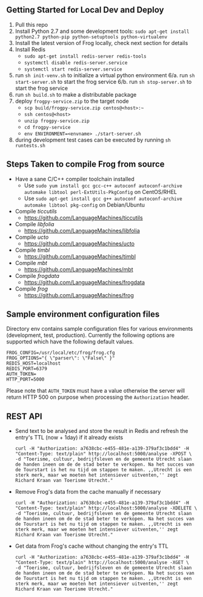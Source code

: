 ## Getting Started for Local Dev and Deploy

1. Pull this repo
2. Install Python 2.7 and some development tools: `sudo apt-get install python2.7 python-pip python-setuptools python-virtualenv`
3. Install the latest version of Frog locally, check next section for details
4. Install Redis
    + `sudo apt-get install redis-server redis-tools`
    + `systemctl disable redis-server.service`
    + `systemctl start redis-server.service`
5. run `sh init-venv.sh` to initialize a virtual python environment
6/a. run `sh start-server.sh` to start the frog service
6/b. run `sh stop-server.sh` to start the frog service
7. run `sh build.sh` to make a distributable package
8. deploy `frogpy-service.zip` to the target node
    + `scp build/frogpy-service.zip centos@<host>:~`
    + `ssh centos@<host>`
    + `unzip frogpy-service.zip`
    + `cd frogpy-service`
    + `env ENVIRONMENT=<envname> ./start-server.sh`
9. during development test cases can be executed by running `sh runtests.sh`

## Steps Taken to compile Frog from source

- Have a sane C/C++ compiler toolchain installed
    + Use `sudo yum install gcc gcc-c++ autoconf autoconf-archive automake libtool perl-ExtUtils-PkgConfig` on CentOS/RHEL
    + Use `sudo apt-get install gcc g++ autoconf autoconf-archive automake libtool pkg-config` on Debian/Ubuntu
- Compile _ticcutils_
    + https://github.com/LanguageMachines/ticcutils
- Compile _libfolia_
    + https://github.com/LanguageMachines/libfolia
- Compile _ucto_
    + https://github.com/LanguageMachines/ucto
- Compile _timbl_
    + https://github.com/LanguageMachines/timbl
- Compile _mbt_
    + https://github.com/LanguageMachines/mbt
- Compile _frogdata_
    + https://github.com/LanguageMachines/frogdata
- Compile _frog_
    + https://github.com/LanguageMachines/frog

## Sample environment configuration files

Directory env contains sample configuration files for various environments (development, test, production). Currently the following options are supported which have the following default values.

```
FROG_CONFIG=/usr/local/etc/frog/frog.cfg
FROG_OPTIONS="{ \"parser\": \"False\" }"
REDIS_HOST=localhost
REDIS_PORT=6379
AUTH_TOKEN=
HTTP_PORT=5000
```

Please note that `AUTH_TOKEN` must have a value otherwise the server will return HTTP 500 on purpose when processing the `Authorization` header.

## REST API

- Send text to be analysed and store the result in Redis and refresh the entry's TTL (now + 1day) if it already exists

    ```
    curl -H "Authorization: a7638cbc-e455-481e-a139-379af3c1bdd4" -H "Content-Type: text/plain" http://localhost:5000/analyse -XPOST \
    -d "Toerisme, cultuur, bedrijfsleven en de gemeente Utrecht slaan de handen ineen om de de stad beter te verkopen. Na het succes van de Tourstart is het nu tijd om stappen te maken. ,,Utrecht is een sterk merk, maar we moeten het intensiever uitventen,'' zegt Richard Kraan van Toerisme Utrecht."
    ```


- Remove Frog's data from the cache manually if necessary

    ```
    curl -H "Authorization: a7638cbc-e455-481e-a139-379af3c1bdd4" -H "Content-Type: text/plain" http://localhost:5000/analyse -XDELETE \
    -d "Toerisme, cultuur, bedrijfsleven en de gemeente Utrecht slaan de handen ineen om de de stad beter te verkopen. Na het succes van de Tourstart is het nu tijd om stappen te maken. ,,Utrecht is een sterk merk, maar we moeten het intensiever uitventen,'' zegt Richard Kraan van Toerisme Utrecht."
    ```

- Get data from Frog's cache without changing the entry's TTL

    ```
    curl -H "Authorization: a7638cbc-e455-481e-a139-379af3c1bdd4" -H "Content-Type: text/plain" http://localhost:5000/analyse -XGET \
    -d "Toerisme, cultuur, bedrijfsleven en de gemeente Utrecht slaan de handen ineen om de de stad beter te verkopen. Na het succes van de Tourstart is het nu tijd om stappen te maken. ,,Utrecht is een sterk merk, maar we moeten het intensiever uitventen,'' zegt Richard Kraan van Toerisme Utrecht."
    ```
